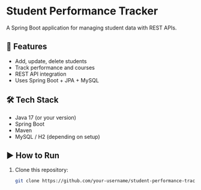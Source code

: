 # Student Performance Tracker

A Spring Boot application for managing student data with REST APIs.

## 🚀 Features
- Add, update, delete students
- Track performance and courses
- REST API integration
- Uses Spring Boot + JPA + MySQL

## 🛠️ Tech Stack
- Java 17 (or your version)
- Spring Boot
- Maven
- MySQL / H2 (depending on setup)

## ▶️ How to Run
1. Clone this repository:
   ```bash
   git clone https://github.com/your-username/student-performance-tracker.git
